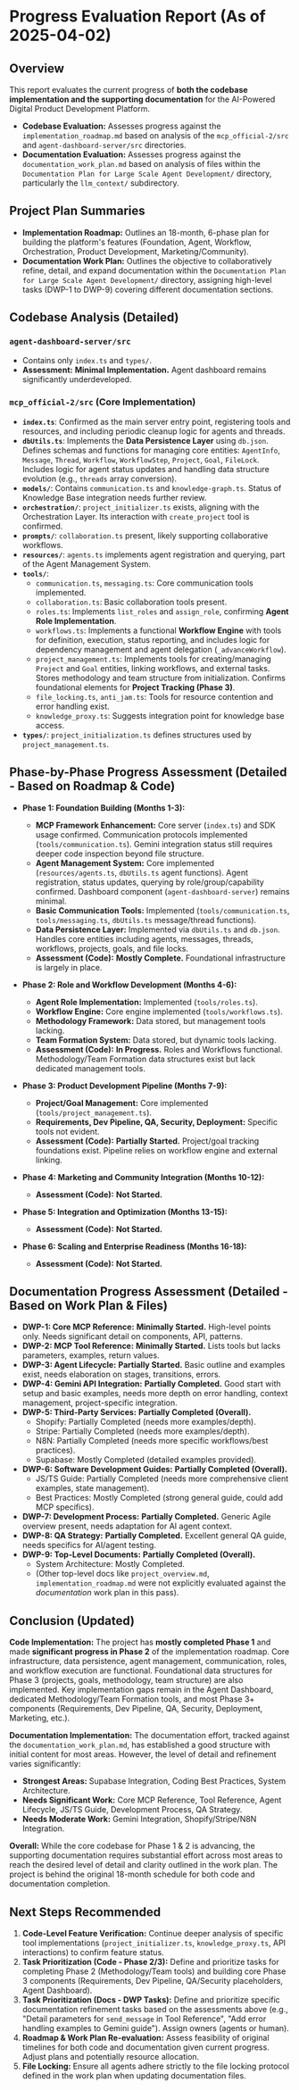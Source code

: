 # Progress Evaluation Report (As of 2025-04-02)

## Overview

This report evaluates the current progress of **both the codebase implementation and the supporting documentation** for the AI-Powered Digital Product Development Platform.

- **Codebase Evaluation:** Assesses progress against the `implementation_roadmap.md` based on analysis of the `mcp_official-2/src` and `agent-dashboard-server/src` directories.
- **Documentation Evaluation:** Assesses progress against the `documentation_work_plan.md` based on analysis of files within the `Documentation Plan for Large Scale Agent Development/` directory, particularly the `llm_context/` subdirectory.

## Project Plan Summaries

- **Implementation Roadmap:** Outlines an 18-month, 6-phase plan for building the platform's features (Foundation, Agent, Workflow, Orchestration, Product Development, Marketing/Community).
- **Documentation Work Plan:** Outlines the objective to collaboratively refine, detail, and expand documentation within the `Documentation Plan for Large Scale Agent Development/` directory, assigning high-level tasks (DWP-1 to DWP-9) covering different documentation sections.

## Codebase Analysis (Detailed)

### `agent-dashboard-server/src`
- Contains only `index.ts` and `types/`.
- **Assessment:** **Minimal Implementation.** Agent dashboard remains significantly underdeveloped.

### `mcp_official-2/src` (Core Implementation)
- **`index.ts`**: Confirmed as the main server entry point, registering tools and resources, and including periodic cleanup logic for agents and threads.
- **`dbUtils.ts`**: Implements the **Data Persistence Layer** using `db.json`. Defines schemas and functions for managing core entities: `AgentInfo`, `Message`, `Thread`, `Workflow`, `WorkflowStep`, `Project`, `Goal`, `FileLock`. Includes logic for agent status updates and handling data structure evolution (e.g., `threads` array conversion).
- **`models/`**: Contains `communication.ts` and `knowledge-graph.ts`. Status of Knowledge Base integration needs further review.
- **`orchestration/`**: `project_initializer.ts` exists, aligning with the Orchestration Layer. Its interaction with `create_project` tool is confirmed.
- **`prompts/`**: `collaboration.ts` present, likely supporting collaborative workflows.
- **`resources/`**: `agents.ts` implements agent registration and querying, part of the Agent Management System.
- **`tools/`**:
    - `communication.ts`, `messaging.ts`: Core communication tools implemented.
    - `collaboration.ts`: Basic collaboration tools present.
    - `roles.ts`: Implements `list_roles` and `assign_role`, confirming **Agent Role Implementation**.
    - `workflows.ts`: Implements a functional **Workflow Engine** with tools for definition, execution, status reporting, and includes logic for dependency management and agent delegation (`_advanceWorkflow`).
    - `project_management.ts`: Implements tools for creating/managing `Project` and `Goal` entities, linking workflows, and external tasks. Stores methodology and team structure from initialization. Confirms foundational elements for **Project Tracking (Phase 3)**.
    - `file_locking.ts`, `anti_jam.ts`: Tools for resource contention and error handling exist.
    - `knowledge_proxy.ts`: Suggests integration point for knowledge base access.
- **`types/`**: `project_initialization.ts` defines structures used by `project_management.ts`.

## Phase-by-Phase Progress Assessment (Detailed - Based on Roadmap & Code)

*   **Phase 1: Foundation Building (Months 1-3):**
    *   **MCP Framework Enhancement:** Core server (`index.ts`) and SDK usage confirmed. Communication protocols implemented (`tools/communication.ts`). Gemini integration status still requires deeper code inspection beyond file structure.
    *   **Agent Management System:** Core implemented (`resources/agents.ts`, `dbUtils.ts` agent functions). Agent registration, status updates, querying by role/group/capability confirmed. Dashboard component (`agent-dashboard-server`) remains minimal.
    *   **Basic Communication Tools:** Implemented (`tools/communication.ts`, `tools/messaging.ts`, `dbUtils.ts` message/thread functions).
    *   **Data Persistence Layer:** Implemented via `dbUtils.ts` and `db.json`. Handles core entities including agents, messages, threads, workflows, projects, goals, and file locks.
    *   **Assessment (Code):** **Mostly Complete.** Foundational infrastructure is largely in place.

*   **Phase 2: Role and Workflow Development (Months 4-6):**
    *   **Agent Role Implementation:** Implemented (`tools/roles.ts`).
    *   **Workflow Engine:** Core engine implemented (`tools/workflows.ts`).
    *   **Methodology Framework:** Data stored, but management tools lacking.
    *   **Team Formation System:** Data stored, but dynamic tools lacking.
    *   **Assessment (Code):** **In Progress.** Roles and Workflows functional. Methodology/Team Formation data structures exist but lack dedicated management tools.

*   **Phase 3: Product Development Pipeline (Months 7-9):**
    *   **Project/Goal Management:** Core implemented (`tools/project_management.ts`).
    *   **Requirements, Dev Pipeline, QA, Security, Deployment:** Specific tools not evident.
    *   **Assessment (Code):** **Partially Started.** Project/goal tracking foundations exist. Pipeline relies on workflow engine and external linking.

*   **Phase 4: Marketing and Community Integration (Months 10-12):**
    *   **Assessment (Code):** **Not Started.**

*   **Phase 5: Integration and Optimization (Months 13-15):**
    *   **Assessment (Code):** **Not Started.**

*   **Phase 6: Scaling and Enterprise Readiness (Months 16-18):**
    *   **Assessment (Code):** **Not Started.**

## Documentation Progress Assessment (Detailed - Based on Work Plan & Files)

*   **DWP-1: Core MCP Reference:** **Minimally Started.** High-level points only. Needs significant detail on components, API, patterns.
*   **DWP-2: MCP Tool Reference:** **Minimally Started.** Lists tools but lacks parameters, examples, return values.
*   **DWP-3: Agent Lifecycle:** **Partially Started.** Basic outline and examples exist, needs elaboration on stages, transitions, errors.
*   **DWP-4: Gemini API Integration:** **Partially Completed.** Good start with setup and basic examples, needs more depth on error handling, context management, project-specific integration.
*   **DWP-5: Third-Party Services:** **Partially Completed (Overall).**
    *   Shopify: Partially Completed (needs more examples/depth).
    *   Stripe: Partially Completed (needs more examples/depth).
    *   N8N: Partially Completed (needs more specific workflows/best practices).
    *   Supabase: Mostly Completed (detailed examples provided).
*   **DWP-6: Software Development Guides:** **Partially Completed (Overall).**
    *   JS/TS Guide: Partially Completed (needs more comprehensive client examples, state management).
    *   Best Practices: Mostly Completed (strong general guide, could add MCP specifics).
*   **DWP-7: Development Process:** **Partially Completed.** Generic Agile overview present, needs adaptation for AI agent context.
*   **DWP-8: QA Strategy:** **Partially Completed.** Excellent general QA guide, needs specifics for AI/agent testing.
*   **DWP-9: Top-Level Documents:** **Partially Completed (Overall).**
    *   System Architecture: Mostly Completed.
    *   (Other top-level docs like `project_overview.md`, `implementation_roadmap.md` were not explicitly evaluated against the *documentation* work plan in this pass).

## Conclusion (Updated)

**Code Implementation:** The project has **mostly completed Phase 1** and made **significant progress in Phase 2** of the implementation roadmap. Core infrastructure, data persistence, agent management, communication, roles, and workflow execution are functional. Foundational data structures for Phase 3 (projects, goals, methodology, team structure) are also implemented. Key implementation gaps remain in the Agent Dashboard, dedicated Methodology/Team Formation tools, and most Phase 3+ components (Requirements, Dev Pipeline, QA, Security, Deployment, Marketing, etc.).

**Documentation Implementation:** The documentation effort, tracked against the `documentation_work_plan.md`, has established a good structure with initial content for most areas. However, the level of detail and refinement varies significantly:
-   **Strongest Areas:** Supabase Integration, Coding Best Practices, System Architecture.
-   **Needs Significant Work:** Core MCP Reference, Tool Reference, Agent Lifecycle, JS/TS Guide, Development Process, QA Strategy.
-   **Needs Moderate Work:** Gemini Integration, Shopify/Stripe/N8N Integration.

**Overall:** While the core codebase for Phase 1 & 2 is advancing, the supporting documentation requires substantial effort across most areas to reach the desired level of detail and clarity outlined in the work plan. The project is behind the original 18-month schedule for both code and documentation completion.

## Next Steps Recommended

1.  **Code-Level Feature Verification:** Continue deeper analysis of specific tool implementations (`project_initializer.ts`, `knowledge_proxy.ts`, API interactions) to confirm feature status.
2.  **Task Prioritization (Code - Phase 2/3):** Define and prioritize tasks for completing Phase 2 (Methodology/Team tools) and building core Phase 3 components (Requirements, Dev Pipeline, QA/Security placeholders, Agent Dashboard).
3.  **Task Prioritization (Docs - DWP Tasks):** Define and prioritize specific documentation refinement tasks based on the assessments above (e.g., "Detail parameters for `send_message` in Tool Reference", "Add error handling examples to Gemini guide"). Assign owners (agents or human).
4.  **Roadmap & Work Plan Re-evaluation:** Assess feasibility of original timelines for both code and documentation given current progress. Adjust plans and potentially resource allocation.
5.  **File Locking:** Ensure all agents adhere strictly to the file locking protocol defined in the work plan when updating documentation files.
